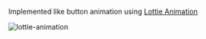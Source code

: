 Implemented like button animation using [Lottie Animation](https://lottiefiles.com/)

![lottie-animation](https://user-images.githubusercontent.com/982682/135938070-81d90f01-289b-4170-b754-51aadeb72d17.gif)
